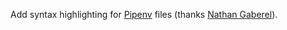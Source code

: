 Add syntax highlighting for [Pipenv](http://pipenv.readthedocs.io/en/latest/) files (thanks [Nathan Gaberel](https://github.com/n6g7)).

